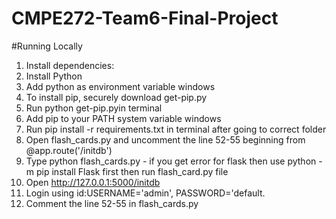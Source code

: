 # CMPE272-Team6-Final-Project

#Running Locally
1. Install dependencies:
2. Install Python
3. Add python as environment variable windows
4. To install pip, securely download get-pip.py
5. Run python get-pip.pyin terminal
6. Add pip to your PATH system variable windows
7. Run pip install -r requirements.txt in terminal after going to correct folder
8. Open flash_cards.py and uncomment the line 52-55 beginning from @app.route('/initdb')
9. Type python flash_cards.py - if you get error for flask then use python -m pip install Flask first then run flash_card.py file
10. Open http://127.0.0.1:5000/initdb
11. Login using id:USERNAME='admin', PASSWORD='default.
12. Comment the line 52-55 in flash_cards.py
